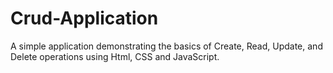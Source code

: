 # Crud-Application
A simple application demonstrating the basics of Create, Read, Update, and Delete operations using Html, CSS and JavaScript.
